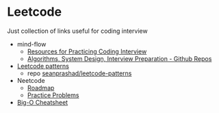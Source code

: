 # Leetcode

Just collection of links useful for coding interview

- mind-flow
  - [Resources for Practicing Coding Interview](../../blog/2018/2018-12-28-tech-interview-coding-prep-res.md)
  - [Algorithms, System Design, Interview Preparation - Github Repos](../../blog/2019/2019-01-17-algorithms-system-design-interview-preparation.md)
- [Leetcode patterns](https://seanprashad.com/leetcode-patterns/)
  - repo [seanprashad/leetcode-patterns](https://github.com/seanprashad/leetcode-patterns)
- Neetcode
  - [Roadmap](https://neetcode.io/roadmap)
  - [Practice Problems](https://neetcode.io/practice)
- [Big-O Cheatsheet](https://www.bigocheatsheet.com)